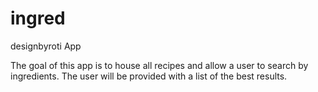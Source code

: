 ingred
======

designbyroti App

The goal of this app is to house all recipes and allow a user to search by ingredients. The user will be provided with a list of the best results.
